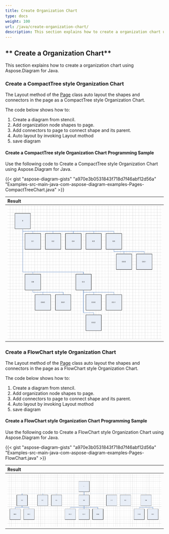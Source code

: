 ```yaml
---
title: Create Organization Chart
type: docs
weight: 100
url: /java/create-organization-chart/
description: This section explains how to create a organization chart using Aspose.Diagram for Java.
---
```


## ** Create a Organization Chart**
This section explains how to create a organization chart using Aspose.Diagram for Java.
### **Create a CompactTree style Organization Chart**
The Layout method of the [Page](https://reference.aspose.com/diagram/java/com.aspose.diagram/Page) class auto layout the shapes and connectors in the page as a CompactTree  style Organization Chart.

The code below shows how to:

1. Create a diagram from stencil.
1. Add organization node shapes to page.
1. Add connectors to page to connect shape and its parent.
1. Auto layout by invoking Layout mothod
1. save diagram
#### **Create a CompactTree style Organization Chart Programming Sample**
Use the following code to Create a CompactTree style Organization Chart using Aspose.Diagram for Java.

{{< gist "aspose-diagram-gists" "a970e3b0531843f718d7f46abf12d56a" "Examples-src-main-java-com-aspose-diagram-examples-Pages-CompactTreeChart.java" >}}

|**Result**|
| :- |
|![CompactTreeChart_out.vsdx](CompactTreeChart.png)|

### **Create a FlowChart style Organization Chart**
The Layout method of the [Page](https://reference.aspose.com/diagram/java/com.aspose.diagram/Page) class auto layout the shapes and connectors in the page as a FlowChart style Organization Chart.

The code below shows how to:

1. Create a diagram from stencil.
1. Add organization node shapes to page.
1. Add connectors to page to connect shape and its parent.
1. Auto layout by invoking Layout mothod
1. save diagram
#### **Create a FlowChart style Organization Chart Programming Sample**
Use the following code to Create a FlowChart style Organization Chart using Aspose.Diagram for Java.

{{< gist "aspose-diagram-gists" "a970e3b0531843f718d7f46abf12d56a" "Examples-src-main-java-com-aspose-diagram-examples-Pages-FlowChart.java" >}}

|**Result**|
| :- |
|![FlowChart_out.vsdx](FlowChart.png)|